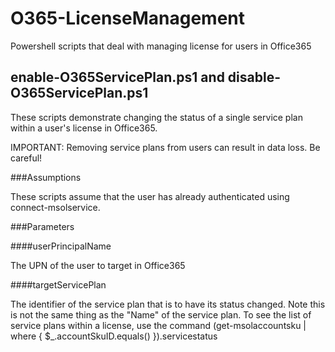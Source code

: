 # O365-LicenseManagement

Powershell scripts that deal with managing license for users in Office365

## enable-O365ServicePlan.ps1 and disable-O365ServicePlan.ps1
These scripts demonstrate changing the status of a single service plan within a user's license in Office365.

IMPORTANT:  Removing service plans from users can result in data loss.  Be careful!

###Assumptions

These scripts assume that the user has already authenticated using connect-msolservice.

###Parameters

####userPrincipalName

The UPN of the user to target in Office365

####targetServicePlan

The identifier of the service plan that is to have its status changed.  Note this is not the same thing as the "Name" of the service plan.  To see the list of service plans within a license, use the command (get-msolaccountsku | where { $_.accountSkuID.equals(<AccountSkuID>) }).servicestatus
